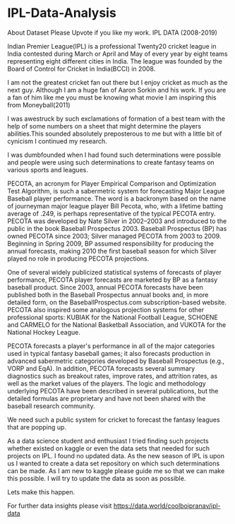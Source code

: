 # IPL-Data-Analysis

About Dataset
Please Upvote if you like my work.
IPL DATA (2008-2019)

Indian Premier League(IPL) is a professional Twenty20 cricket league in India contested during March or April and May of every year by eight teams representing eight different cities in India. The league was founded by the Board of Control for Cricket in India(BCCI) in 2008.

I am not the greatest cricket fan out there but I enjoy cricket as much as the next guy.
Although I am a huge fan of Aaron Sorkin and his work.
If you are a fan of him like me you must be knowing what movie I am inspiring this from Moneyball(2011)



I was awestruck by such exclamations of formation of a best team with the help of some numbers on a sheet that might determine the players abilities.This sounded absolutely preposterous to me but with a little bit of cynicism I continued my research.



I was dumbfounded when I had found such determinations were possible and people were using such determinations to create fantasy teams on various sports and leagues.

PECOTA, an acronym for Player Empirical Comparison and Optimization Test Algorithm, is such a sabermetric system for forecasting Major League Baseball player performance. The word is a backronym based on the name of journeyman major league player Bill Pecota, who, with a lifetime batting average of .249, is perhaps representative of the typical PECOTA entry. PECOTA was developed by Nate Silver in 2002–2003 and introduced to the public in the book Baseball Prospectus 2003. Baseball Prospectus (BP) has owned PECOTA since 2003; Silver managed PECOTA from 2003 to 2009. Beginning in Spring 2009, BP assumed responsibility for producing the annual forecasts, making 2010 the first baseball season for which Silver played no role in producing PECOTA projections.

One of several widely publicized statistical systems of forecasts of player performance, PECOTA player forecasts are marketed by BP as a fantasy baseball product. Since 2003, annual PECOTA forecasts have been published both in the Baseball Prospectus annual books and, in more detailed form, on the BaseballProspectus.com subscription-based website. PECOTA also inspired some analogous projection systems for other professional sports: KUBIAK for the National Football League, SCHOENE and CARMELO for the National Basketball Association, and VUKOTA for the National Hockey League.

PECOTA forecasts a player's performance in all of the major categories used in typical fantasy baseball games; it also forecasts production in advanced sabermetric categories developed by Baseball Prospectus (e.g., VORP and EqA). In addition, PECOTA forecasts several summary diagnostics such as breakout rates, improve rates, and attrition rates, as well as the market values of the players. The logic and methodology underlying PECOTA have been described in several publications, but the detailed formulas are proprietary and have not been shared with the baseball research community.

We need such a public system for cricket to forecast the fantasy leagues that are popping up.

As a data science student and enthusiast I tried finding such projects whether existed on kaggle or even the data sets that needed for such projects on IPL.
I found no updated data.
As the new season of IPL is upon us I wanted to create a data set repository on which such determinations can be made.
As I am new to kaggle please guide me so that we can make this possible.
I will try to update the data as soon as possible.

Lets make this happen.


For further data insights please visit https://data.world/coolboipranav/ipl-data
